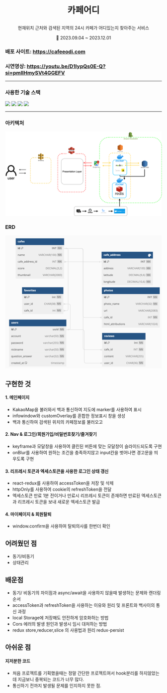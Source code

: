 # <p align="center"> **카페어디**
<P align="center"> 현재위치 근처와 검색된 지역의 24시 카페가 어디있는지 찾아주는 서비스
<P align="center">📆 2023.09.04 ~ 2023.12.01

### 배포 사이트: https://cafeeodi.com

### 시연영상: https://youtu.be/D1IypQs0E-Q?si=pmIlHmySVt4GGEFV

---
### 사용한 기술 스택
![](https://img.shields.io/badge/-JavaScript-yellow?style=flat&logo=JavaScript&logoColor=white)
![](https://img.shields.io/badge/-React-61DAFB?style=flat&logo=React&logoColor=white)
![](https://img.shields.io/badge/styledcomponent-DB7093?flat&logo=styled-components&logoColor=white)
![](https://img.shields.io/badge/vercel-white?flat&logo=vercel&logoColor=black)

---

### 아키텍처
<img src="https://github.com/devdev2022/WhichCafe/blob/main/projectmaterial/Architecture.drawio.png" alt="Sequence_whichcafe" width="700" />


### ERD
<img src="https://github.com/devdev2022/WhichCafe/blob/main/projectmaterial/ERD.png" alt="ERD_whichcafe" width="700" />



## 구현한 것
#### 1. 메인페이지

- KakaoMap을 불러와서 백과 통신하여 지도에 marker를 사용하여 표시
- infowindow와 customOverlay를 혼합한 정보표시 창을 생성
- 백과 통신하여 검색된 위치의 카페정보를 불러오고  

#### 2. Nav & 로그인/회원가입/비밀번호찾기/즐겨찾기
- keyframe과 모달창을 사용하여 클린된 버튼에 맞는 모달창이 슬라이드되도록 구현
- onBlur를 사용하여 원하는 조건을 충족하지않고 input칸을 벗어나면 경고문을 띄우도록 구현

#### 3. 리프레시 토큰과 엑세스토큰을 사용한 로그인 상태 갱신
- react-redux를 사용하여 accessToken을 저장 및 삭제
- httpOnly를 사용하여 cookie의 refreshToken을 전달
- 엑세스토큰 만료 1분 전이거나 만료시 리프레시 토큰이 존재하면 만료된 엑세스토큰과 리프레시 토큰을 보내 새로운 엑세스토큰 발급

#### 4. 마이페이지 & 회원탈퇴
- window.confirm을 사용하여 탈퇴의사를 한번더 확인

## 어려웠던 점
- 동기/비동기
- 상태관리

## 배운점
- 동기/ 비동기의 차이점과 async/await을 사용하지 않을때 발생하는 문제와 랜더링 순서
- accessToken과 refreshToken을 사용하는 이유와 원리 및 프론트와 백사이의 통신 과정
- local Storage에 저장해도 안전하게 암호화하는 방법
- Cors 에러의 발생 원인과 발생시 임시 대처하는 방법
- redux store,reducer,slice 의 사용법과 원리 redux-persist

  
## 아쉬운 점

#### 지저분한 코드
- 처음 프로젝트를 기획했을때는 정말 간단한 프로젝트여서 hook분리를 하지않았는데 지금보니 중복되는 코드가 너무 많다.
- 통신하기 전까지 발생될 문제를 인지하지 못한 점.

  
